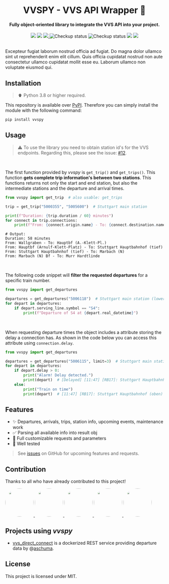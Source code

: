 <h1 align="center">
  VVSPY - VVS API Wrapper 🚆
</h1>

<h4 align="center">
  Fully object-oriented library to integrate the VVS API into your project.
</h4>

<div align="center">
  <img src="https://img.shields.io/pypi/pyversions/vvspy" />
  <img src="https://img.shields.io/pypi/v/vvspy" />
  <a href="https://vvspy.readthedocs.io/en/latest/" target="_blank">
    <img src="https://img.shields.io/readthedocs/vvspy" />
  </a>
  <img src="https://github.com/zaanposni/vvspy/workflows/BasicCheckup/badge.svg" alt="Checkup status"/>
  <img src="https://github.com/zaanposni/vvspy/workflows/Unittests/badge.svg" alt="Checkup status"/>
  <img src="https://img.shields.io/badge/contributions-welcome-brightgreen.svg?style=flat"/>
  <a href="https://github.com/zaanposni/vvspy/blob/master/LICENSE">
    <img src="https://img.shields.io/github/license/zaanposni/vvs.svg"/>
  </a>
</div>
<br>

<!-- TODO: Add description -->

Excepteur fugiat laborum nostrud officia ad fugiat. Do magna dolor ullamco sint ut reprehenderit enim elit cillum. Quis officia cupidatat nostrud non aute consectetur ullamco cupidatat mollit esse eu. Laborum ullamco non voluptate eiusmod qui.

## Installation

> :arrow_up: Python 3.8 or higher required.

This repository is available over [PyPI](https://pypi.org/project/vvspy/). Therefore you can simply install the module with the following command:

```bash
pip install vvspy
```

## Usage

> :warning: To use the library you need to obtain station id's for the VVS endpoints. Regarding this, please see the issue: [#12](https://github.com/zaanposni/vvspy/issues/12#issuecomment-568175314).

<br>

The first function provided by _vvspy_ is `get_trip()` and `get_trips()`. This function **gets complete trip information's between two stations**. This functions returns not only the start and end station, but also the intermediate stations and the departure and arrival times.

```python
from vvspy import get_trip  # also usable: get_trips

trip = get_trip("5000355", "5005600")  # Stuttgart main station

print(f"Duration: {trip.duration / 60} minutes")
for connect in trip.connections:
    print(f"From: {connect.origin.name} - To: {connect.destination.name}")
```

```text
# Output:
Duration: 58 minutes
From: Wallgraben - To: Hauptbf (A.-Klett-Pl.)
From: Hauptbf (Arnulf-Klett-Platz) - To: Stuttgart Hauptbahnhof (tief)
From: Stuttgart Hauptbahnhof (tief) - To: Marbach (N)
From: Marbach (N) Bf - To: Murr Hardtlinde
```

<br>

The following code snippet will **filter the requested departures** for a specific train number.

```python
from vvspy import get_departures

departures = get_departures("5006118")  # Stuttgart main station (lower)
for depart in departures:
    if depart.serving_line.symbol == "S4":
        print(f"Departure of S4 at {depart.real_datetime}")
```

<br>

When requesting departure times the object includes a attribute storing the delay a connection has. As shown in the code below you can access this attribute using `connection.delay`.

```python
from vvspy import get_departures

departures = get_departures("5006115", limit=3)  # Stuttgart main station
for depart in departures:
    if depart.delay > 0:
        print("Alarm! Delay detected.")
        print(depart)  # [Delayed] [11:47] [RB17]: Stuttgart Hauptbahnhof (oben) - Pforzheim Hauptbahnhof
    else:
        print("Train on time")
        print(depart)  # [11:47] [RB17]: Stuttgart Hauptbahnhof (oben) - Pforzheim Hauptbahnhof
```

## Features

- :sparkles: Departures, arrivals, trips, station info, upcoming events, maintenance work
- :white_check_mark: Parsing all available info into result obj
- :wrench: Full customizable requests and parameters
- :test_tube: Well tested

> See [issues](https://github.com/zaanposni/vvspy/issues) on GitHub for upcoming features and requests.

## Contribution

Thanks to all who have already contributed to this project!

<div>
  <a href="https://github.com/zaanposni">
    <img src="https://avatars3.githubusercontent.com/u/24491035?s=460&v=4" height=90px, width=90px style="border-radius: 50%" />
  </a>
  <a href="https://github.com/ArPiiX">
    <img src="https://avatars1.githubusercontent.com/u/48033823?s=460&v=4" height=90px, width=90px style="border-radius: 50%" />
  </a>
  <a href="https://github.com/Monkmitrad">
    <img src="https://avatars1.githubusercontent.com/u/33026966?s=460&v=4" height=90px, width=90px style="border-radius: 50%" />
  </a>
  <a href="https://github.com/chrrel">
    <img src="https://avatars.githubusercontent.com/u/7842385?v=4" height=90px, width=90px style="border-radius: 50%" />
  </a>
  <a href="https://github.com/mhorst00">
    <img src="https://avatars.githubusercontent.com/u/36167515?v=4" height=90px, width=90px style="border-radius: 50%" />
  </a>
</div>

## Projects using _vvspy_

- <a href="https://github.com/aschuma/vvs_direct_connect">vvs_direct_connect</a> is a dockerized REST service providing departure data by @[aschuma](https://github.com/aschuma).

## License

This project is licensed under MIT.

